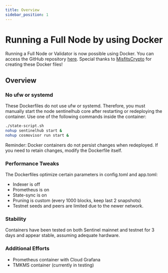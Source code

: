 ```yaml
---
title: Overview
sidebar_position: 1
---
```


# Running a Full Node by using Docker

Running a Full Node or Validator is now possible using Docker. You can access the GitHub repository [here](https://github.com/hindsight9923/sentinel). Special thanks to [MisfitsCrypto](https://t.me/MisfitsCrypto) for creating these Docker files!


## Overview

### No ufw or systemd

These Dockerfiles do not use ufw or systemd. Therefore, you must manually start the node sentinelhub core after restarting or redeploying the container.
Use one of the following commands inside the container:

```bash
./state-script.sh
nohup sentinelhub start &
nohup cosmovisor run start &
```

Reminder: Docker containers do not persist changes when redeployed. If you need to retain changes, modify the Dockerfile itself.

### Performance Tweaks

The Dockerfiles optimize certain parameters in config.toml and app.toml:
- Indexer is off
- Prometheus is on
- State-sync is on
- Pruning is custom (every 1000 blocks, keep last 2 snapshots)
- Testnet seeds and peers are limited due to the newer network.

### Stability

Containers have been tested on both Sentinel mainnet and testnet for 3 days and appear stable, assuming adequate hardware.

### Additional Efforts

- Prometheus container with Cloud Grafana
- TMKMS container (currently in testing)